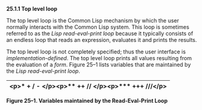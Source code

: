 **25.1.1 Top level loop** 

The top level loop is the Common Lisp mechanism by which the user normally interacts with the Common Lisp system. This loop is sometimes referred to as the *Lisp read-eval-print loop* because it typically consists of an endless loop that reads an expression, evaluates it and prints the results. 

The top level loop is not completely specified; thus the user interface is *implementation-defined*. The top level loop prints all values resulting from the evaluation of a *form*. Figure 25–1 lists variables that are maintained by the *Lisp read-eval-print loop*. 

|\<p\>**\* + / -** \</p\>\<p\>**\*\* ++ //** \</p\>\<p\>**\*\*\* +++ ///**\</p\>|
| :- |


**Figure 25–1. Variables maintained by the Read-Eval-Print Loop** 

